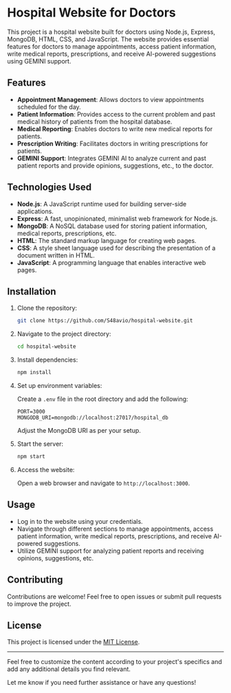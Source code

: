 

# Hospital Website for Doctors

This project is a hospital website built for doctors using Node.js, Express, MongoDB, HTML, CSS, and JavaScript. The website provides essential features for doctors to manage appointments, access patient information, write medical reports, prescriptions, and receive AI-powered suggestions using GEMINI support.

## Features

- **Appointment Management**: Allows doctors to view appointments scheduled for the day.
- **Patient Information**: Provides access to the current problem and past medical history of patients from the hospital database.
- **Medical Reporting**: Enables doctors to write new medical reports for patients.
- **Prescription Writing**: Facilitates doctors in writing prescriptions for patients.
- **GEMINI Support**: Integrates GEMINI AI to analyze current and past patient reports and provide opinions, suggestions, etc., to the doctor.

## Technologies Used

- **Node.js**: A JavaScript runtime used for building server-side applications.
- **Express**: A fast, unopinionated, minimalist web framework for Node.js.
- **MongoDB**: A NoSQL database used for storing patient information, medical reports, prescriptions, etc.
- **HTML**: The standard markup language for creating web pages.
- **CSS**: A style sheet language used for describing the presentation of a document written in HTML.
- **JavaScript**: A programming language that enables interactive web pages.

## Installation

1. Clone the repository:

   ```bash
   git clone https://github.com/S48avio/hospital-website.git
   ```

2. Navigate to the project directory:

   ```bash
   cd hospital-website
   ```

3. Install dependencies:

   ```bash
   npm install
   ```

4. Set up environment variables:

   Create a `.env` file in the root directory and add the following:

   ```
   PORT=3000
   MONGODB_URI=mongodb://localhost:27017/hospital_db
   ```

   Adjust the MongoDB URI as per your setup.

5. Start the server:

   ```bash
   npm start
   ```

6. Access the website:

   Open a web browser and navigate to `http://localhost:3000`.

## Usage

- Log in to the website using your credentials.
- Navigate through different sections to manage appointments, access patient information, write medical reports, prescriptions, and receive AI-powered suggestions.
- Utilize GEMINI support for analyzing patient reports and receiving opinions, suggestions, etc.

## Contributing

Contributions are welcome! Feel free to open issues or submit pull requests to improve the project.

## License

This project is licensed under the [MIT License](LICENSE).

---

Feel free to customize the content according to your project's specifics and add any additional details you find relevant.

Let me know if you need further assistance or have any questions!
